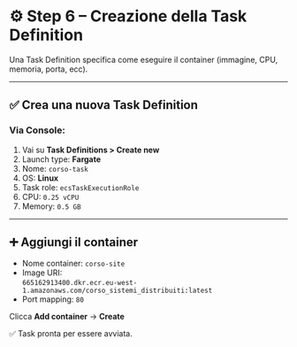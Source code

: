 # ⚙️ Step 6 – Creazione della Task Definition

Una Task Definition specifica come eseguire il container (immagine, CPU, memoria, porta, ecc).

---

## ✅ Crea una nuova Task Definition

### Via Console:

1. Vai su **Task Definitions > Create new**
2. Launch type: **Fargate**
3. Nome: `corso-task`
4. OS: **Linux**
5. Task role: `ecsTaskExecutionRole`
6. CPU: `0.25 vCPU`
7. Memory: `0.5 GB`

---

## ➕ Aggiungi il container

- Nome container: `corso-site`
- Image URI:  
  `665162913400.dkr.ecr.eu-west-1.amazonaws.com/corso_sistemi_distribuiti:latest`
- Port mapping: `80`

Clicca **Add container** → **Create**

✅ Task pronta per essere avviata.
